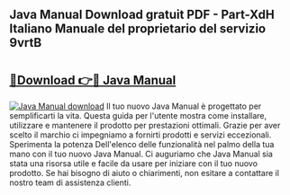 ## Java Manual Download gratuit PDF - Part-XdH Italiano Manuale del proprietario del servizio 9vrtB

# <h2><a href="http://dfbmlu.blite.top/?on=Java+Manual">🔗Download 👉🔴 Java Manual</a></h2>

[![Java Manual download](https://i.imgur.com/lujVjoI.png)](http://dfbmlu.blite.top/?on=Java+Manual)
Il tuo nuovo Java Manual è progettato per semplificarti la vita. Questa guida per l'utente mostra come installare, utilizzare e mantenere il prodotto per prestazioni ottimali. Grazie per aver scelto il marchio ci impegniamo a fornirti prodotti e servizi eccezionali. Sperimenta la potenza Dell'elenco delle funzionalità nel palmo della tua mano con il tuo nuovo Java Manual. Ci auguriamo che Java Manual sia stata una risorsa utile e facile da usare per iniziare con il tuo nuovo prodotto. Se hai bisogno di aiuto o chiarimenti, non esitare a contattare il nostro team di assistenza clienti.
